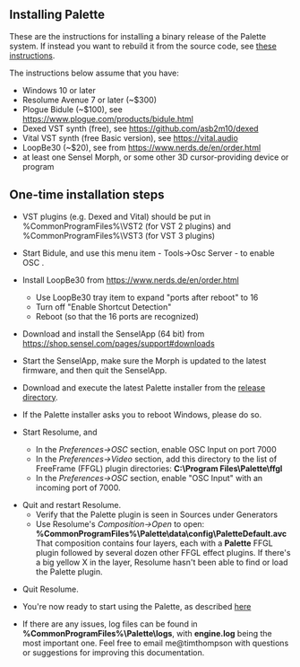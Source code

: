 ## Installing Palette

These are the instructions for installing a binary release of the Palette system.  If instead you want to rebuild it from the source code, see
<a href="https://github.com/vizicist/spacepalette/blob/main/doc/building.md">these instructions</a>.

The instructions below assume that you have:
  - Windows 10 or later
  - Resolume Avenue 7 or later (~$300)
  - Plogue Bidule (~$100), see https://www.plogue.com/products/bidule.html
  - Dexed VST synth (free), see https://github.com/asb2m10/dexed
  - Vital VST synth (free Basic version), see https://vital.audio
  - LoopBe30 (~$20), see from https://www.nerds.de/en/order.html
  - at least one Sensel Morph, or some other 3D cursor-providing device or program

## One-time installation steps

- VST plugins (e.g. Dexed and Vital) should be put in %CommonProgramFiles%\VST2 (for VST 2 plugins) and %CommonProgramFiles%\VST3 (for VST 3 plugins)

- Start Bidule, and use this menu item - Tools->Osc Server - to enable OSC .

- Install LoopBe30 from https://www.nerds.de/en/order.html
  - Use LoopBe30 tray item to expand "ports after reboot" to 16
  - Turn off "Enable Shortcut Detection"
  - Reboot (so that the 16 ports are recognized)
 <p>

- Download and install the SenselApp (64 bit) from https://shop.sensel.com/pages/support#downloads

- Start the SenselApp, make sure the Morph is updated to the latest firmware, and then quit the SenselApp.

- Download and execute the latest Palette installer from the
<a href=https://github.com/vizicist/palette/tree/main/release>release directory</a>.

- If the Palette installer asks you to reboot Windows, please do so.

- Start Resolume, and
  - In the <i>Preferences->OSC</i> section, enable OSC Input on port 7000
  - In the <i>Preferences->Video</i> section, add this directory to the list of FreeFrame (FFGL) plugin directories: <b>C:\Program Files\Palette\ffgl</b>
  - In the <i>Preferences->OSC</i> section, enable "OSC Input" with an incoming port of 7000.
<p>

- Quit and restart Resolume.
  - Verify that the Palette plugin is seen in Sources under Generators
  - Use Resolume's <i>Composition->Open</i> to open: <b>%CommonProgramFiles%\Palette\data\config\PaletteDefault.avc</b>
  That composition contains four layers, each with a <b>Palette</b> FFGL plugin followed by several dozen other FFGL effect plugins.
  If there's a big yellow X in the layer, Resolume hasn't been able to find or load the Palette plugin.
<p>

- Quit Resolume.

- You're now ready to start using the Palette, as described
<a href="https://github.com/vizicist/palette/blob/main/doc/starting_and_using.md">here</a>

- If there are any issues, log files can be found in <b>%CommonProgramFiles%\Palette\logs</b>,
with <b>engine.log</b> being the most important one.  Feel free to email me@timthompson with questions or suggestions for improving this documentation.